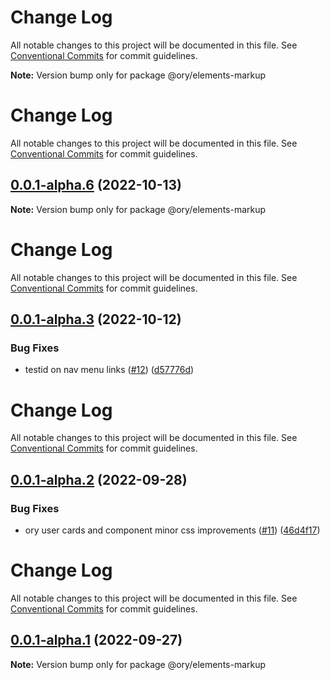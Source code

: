 # Change Log

All notable changes to this project will be documented in this file. See
[Conventional Commits](https://conventionalcommits.org) for commit guidelines.

**Note:** Version bump only for package @ory/elements-markup

# Change Log

All notable changes to this project will be documented in this file. See
[Conventional Commits](https://conventionalcommits.org) for commit guidelines.

## [0.0.1-alpha.6](https://github.com/ory/elements/compare/v0.0.1-alpha.5...v0.0.1-alpha.6) (2022-10-13)

**Note:** Version bump only for package @ory/elements-markup

# Change Log

All notable changes to this project will be documented in this file. See
[Conventional Commits](https://conventionalcommits.org) for commit guidelines.

## [0.0.1-alpha.3](https://github.com/ory/elements/compare/v0.0.1-alpha.2...v0.0.1-alpha.3) (2022-10-12)

### Bug Fixes

- testid on nav menu links ([#12](https://github.com/ory/elements/issues/12))
  ([d57776d](https://github.com/ory/elements/commit/d57776d6ccc39ef0c6dbdfe8ed51823854607478))

# Change Log

All notable changes to this project will be documented in this file. See
[Conventional Commits](https://conventionalcommits.org) for commit guidelines.

## [0.0.1-alpha.2](https://github.com/ory/elements/compare/v0.0.1-alpha.1...v0.0.1-alpha.2) (2022-09-28)

### Bug Fixes

- ory user cards and component minor css improvements
  ([#11](https://github.com/ory/elements/issues/11))
  ([46d4f17](https://github.com/ory/elements/commit/46d4f17b202954f9ab9f7b7e61915b52164f6d93))

# Change Log

All notable changes to this project will be documented in this file. See
[Conventional Commits](https://conventionalcommits.org) for commit guidelines.

## [0.0.1-alpha.1](https://github.com/ory/elements/compare/v0.0.1-alpha.0...v0.0.1-alpha.1) (2022-09-27)

**Note:** Version bump only for package @ory/elements-markup
